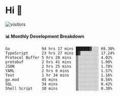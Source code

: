# Hi 👋
 
![visitors](https://visitor-badge.glitch.me/badge?page_id=sorcererxw.sorcererx)

#### 📊 Monthly Development Breakdown

<!--START_SECTION:waka-->
```text
Go              94 hrs 17 mins ██████▓░░░ 69.30%
TypeScript      23 hrs 27 mins █▓░░░░░░░░ 17.24%
Protocol Buffer 5 hrs 28 mins  ▒░░░░░░░░░ 4.02%
protobuf        2 hrs 41 mins  ▒░░░░░░░░░ 1.98%
JSON            2 hrs 25 mins  ▒░░░░░░░░░ 1.78%
YAML            2 hrs 8 mins   ▒░░░░░░░░░ 1.57%
Text            1 hr 34 mins   ▒░░░░░░░░░ 1.16%
go.mod          45 mins        ▒░░░░░░░░░ 0.56%
SQL             34 mins        ▒░░░░░░░░░ 0.42%
Shell Script    30 mins        ▒░░░░░░░░░ 0.38%
```
<!--END_SECTION:waka-->
